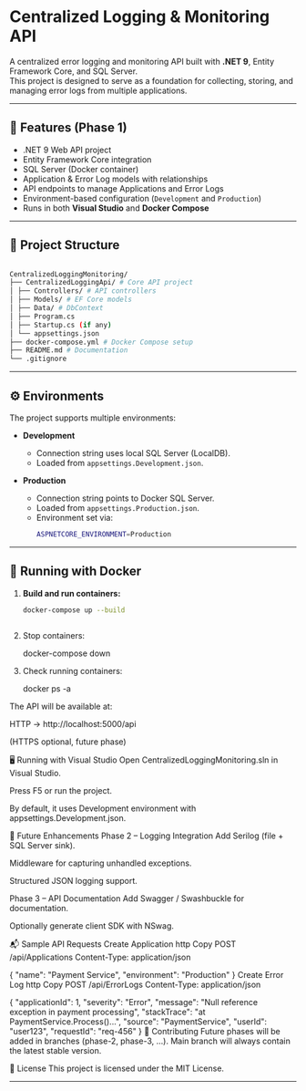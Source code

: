 # Centralized Logging & Monitoring API

A centralized error logging and monitoring API built with **.NET 9**, Entity Framework Core, and SQL Server.  
This project is designed to serve as a foundation for collecting, storing, and managing error logs from multiple applications.

---

## 🚀 Features (Phase 1)
- .NET 9 Web API project
- Entity Framework Core integration
- SQL Server (Docker container)
- Application & Error Log models with relationships
- API endpoints to manage Applications and Error Logs
- Environment-based configuration (`Development` and `Production`)
- Runs in both **Visual Studio** and **Docker Compose**

---

## 📂 Project Structure

```bash

CentralizedLoggingMonitoring/
├── CentralizedLoggingApi/ # Core API project
│ ├── Controllers/ # API controllers
│ ├── Models/ # EF Core models
│ ├── Data/ # DbContext
│ ├── Program.cs
│ ├── Startup.cs (if any)
│ └── appsettings.json
├── docker-compose.yml # Docker Compose setup
├── README.md # Documentation
└── .gitignore

```

---

## ⚙️ Environments
The project supports multiple environments:

- **Development**
  - Connection string uses local SQL Server (LocalDB).
  - Loaded from `appsettings.Development.json`.

- **Production**
  - Connection string points to Docker SQL Server.
  - Loaded from `appsettings.Production.json`.
  - Environment set via:
    ```bash
    ASPNETCORE_ENVIRONMENT=Production
    ```

---

## 🐳 Running with Docker
1. **Build and run containers:**

   ```bash
   docker-compose up --build
	
2. Stop containers:

	docker-compose down
	
3. Check running containers:

	docker ps -a
	
	
The API will be available at:

HTTP → http://localhost:5000/api

(HTTPS optional, future phase)

🖥️ Running with Visual Studio
Open CentralizedLoggingMonitoring.sln in Visual Studio.

Press F5 or run the project.

By default, it uses Development environment with appsettings.Development.json.

📌 Future Enhancements
Phase 2 – Logging Integration
Add Serilog (file + SQL Server sink).

Middleware for capturing unhandled exceptions.

Structured JSON logging support.

Phase 3 – API Documentation
Add Swagger / Swashbuckle for documentation.

Optionally generate client SDK with NSwag.

📬 Sample API Requests
Create Application
http
Copy
POST /api/Applications
Content-Type: application/json

{
  "name": "Payment Service",
  "environment": "Production"
}
Create Error Log
http
Copy
POST /api/ErrorLogs
Content-Type: application/json

{
  "applicationId": 1,
  "severity": "Error",
  "message": "Null reference exception in payment processing",
  "stackTrace": "at PaymentService.Process()...",
  "source": "PaymentService",
  "userId": "user123",
  "requestId": "req-456"
}
🤝 Contributing
Future phases will be added in branches (phase-2, phase-3, …).
Main branch will always contain the latest stable version.

📜 License
This project is licensed under the MIT License.


---
